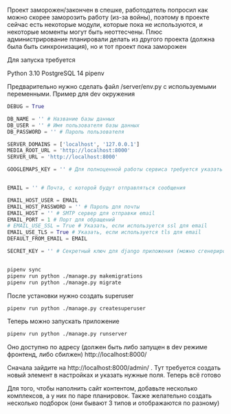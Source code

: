 Проект заморожен/закончен в спешке, работодатель попросил как можно скорее заморозить работу (из-за войны), поэтому в проекте сейчас есть некоторые модули, которые пока не используются, и некоторые моменты могут быть неоттесчены. Плюс администрирование планировали делать из другого проекта (должна была быть синхронизация), но и тот проект пока заморожен


Для запуска требуется

Python 3.10
PostgreSQL 14
pipenv

Предварительно нужно сделать файл /server/env.py с используемыми переменными. Пример для dev окружения

```python
DEBUG = True

DB_NAME = '' # Название базы данных
DB_USER = '' # Имя пользователя базы данных
DB_PASSWORD = '' # Пароль пользователя

SERVER_DOMAINS = ['localhost', '127.0.0.1']
MEDIA_ROOT_URL = 'http://localhost:8000'
SERVER_URL = 'http://localhost:8000'

GOOGLEMAPS_KEY = '' # Для полноценной работы сервиса требуется указать ключ google maps


EMAIL = '' # Почта, с которой будут отправляться сообщения

EMAIL_HOST_USER = EMAIL
EMAIL_HOST_PASSWORD = '' # Пароль для почты
EMAIL_HOST = '' # SMTP сервер для отправки email
EMAIL_PORT = 1 # Порт для обращений
# EMAIL_USE_SSL = True # Указать, если используется ssl для email
EMAIL_USE_TLS = True # Указать, если используется tls для email
DEFAULT_FROM_EMAIL = EMAIL

SECRET_KEY = '' # Секретный ключ для django приложения (можно сгенерировать например на https://django-secret-key-generator.netlify.app/)

```

```bash

pipenv sync
pipenv run python ./manage.py makemigrations
pipenv run python ./manage.py migrate

```

После установки нужно создать superuser
```bash
pipenv run python ./manage.py createsuperuser
```

Теперь можно запускать приложение
```bash
pipenv run python ./manage.py runserver
```

Оно доступно по адресу (должен быть либо запущен в dev режиме фронтенд, либо сбилжен)
http://localhost:8000/

Сначала зайдите на http://localhost:8000/admin/ . Тут требуется создать новый элемент в настройках и указать нужные поля. Теперь всё готово

Для того, чтобы наполнить сайт контентом, добавьте несколько комплексов, а у них по паре планировок. Также желательно создать несколько подборок (они бывают 3 типов и отображаются по разному)

